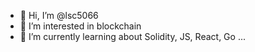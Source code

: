 - 👋 Hi, I’m @lsc5066
- 👀 I’m interested in blockchain
- 🌱 I’m currently learning about Solidity, JS, React, Go ...

<!---
lsc5066/lsc5066 is a ✨ special ✨ repository because its `README.md` (this file) appears on your GitHub profile.
You can click the Preview link to take a look at your changes.
--->
